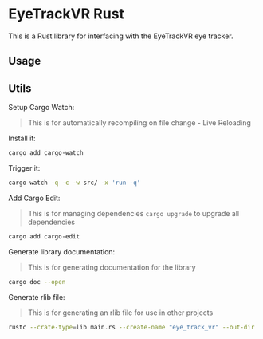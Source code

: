 # EyeTrackVR Rust

This is a Rust library for interfacing with the EyeTrackVR eye tracker.

## Usage

## Utils

Setup Cargo Watch:

> This is for automatically recompiling on file change - Live Reloading

Install it:

```bash
cargo add cargo-watch
```

Trigger it:

```bash
cargo watch -q -c -w src/ -x 'run -q'
```

Add Cargo Edit:

> This is for managing dependencies
> `cargo upgrade` to upgrade all dependencies

```bash
cargo add cargo-edit
```

Generate library documentation:

> This is for generating documentation for the library

```bash
cargo doc --open
```

Generate rlib file:

> This is for generating an rlib file for use in other projects

```bash
rustc --crate-type=lib main.rs --create-name "eye_track_vr" --out-dir ./target/eyetrackvr
```
